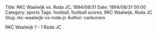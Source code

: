 Title: RKC Waalwijk vs. Roda JC, 1994/08/31
Date: 1994/08/31 00:00
Category: sports
Tags: football, football scores, RKC Waalwijk, Roda JC
Slug: rkc-waalwijk-vs-roda-jc
Author: carbonero


RKC Waalwijk 1 - 1 Roda JC
